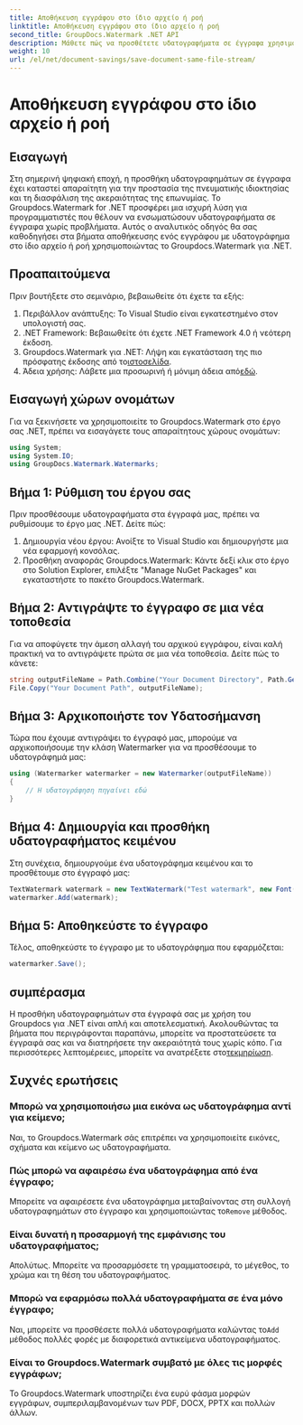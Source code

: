 ```yaml
---
title: Αποθήκευση εγγράφου στο ίδιο αρχείο ή ροή
linktitle: Αποθήκευση εγγράφου στο ίδιο αρχείο ή ροή
second_title: GroupDocs.Watermark .NET API
description: Μάθετε πώς να προσθέτετε υδατογραφήματα σε έγγραφα χρησιμοποιώντας το Groupdocs.Watermark για .NET. Αυτός ο οδηγός παρέχει οδηγίες για τη διασφάλιση της προστασίας και της ακεραιότητας των εγγράφων.
weight: 10
url: /el/net/document-savings/save-document-same-file-stream/
---
```


# Αποθήκευση εγγράφου στο ίδιο αρχείο ή ροή

## Εισαγωγή
Στη σημερινή ψηφιακή εποχή, η προσθήκη υδατογραφημάτων σε έγγραφα έχει καταστεί απαραίτητη για την προστασία της πνευματικής ιδιοκτησίας και τη διασφάλιση της ακεραιότητας της επωνυμίας. Το Groupdocs.Watermark for .NET προσφέρει μια ισχυρή λύση για προγραμματιστές που θέλουν να ενσωματώσουν υδατογραφήματα σε έγγραφα χωρίς προβλήματα. Αυτός ο αναλυτικός οδηγός θα σας καθοδηγήσει στα βήματα αποθήκευσης ενός εγγράφου με υδατογράφημα στο ίδιο αρχείο ή ροή χρησιμοποιώντας το Groupdocs.Watermark για .NET.
## Προαπαιτούμενα
Πριν βουτήξετε στο σεμινάριο, βεβαιωθείτε ότι έχετε τα εξής:
1. Περιβάλλον ανάπτυξης: Το Visual Studio είναι εγκατεστημένο στον υπολογιστή σας.
2. .NET Framework: Βεβαιωθείτε ότι έχετε .NET Framework 4.0 ή νεότερη έκδοση.
3.  Groupdocs.Watermark για .NET: Λήψη και εγκατάσταση της πιο πρόσφατης έκδοσης από το[ιστοσελίδα](https://releases.groupdocs.com/Watermark/net/).
4.  Άδεια χρήσης: Λάβετε μια προσωρινή ή μόνιμη άδεια από[εδώ](https://purchase.groupdocs.com/temporary-license/).
## Εισαγωγή χώρων ονομάτων
Για να ξεκινήσετε να χρησιμοποιείτε το Groupdocs.Watermark στο έργο σας .NET, πρέπει να εισαγάγετε τους απαραίτητους χώρους ονομάτων:
```csharp
using System;
using System.IO;
using GroupDocs.Watermark.Watermarks;
```
## Βήμα 1: Ρύθμιση του έργου σας
Πριν προσθέσουμε υδατογραφήματα στα έγγραφά μας, πρέπει να ρυθμίσουμε το έργο μας .NET. Δείτε πώς:
1. Δημιουργία νέου έργου: Ανοίξτε το Visual Studio και δημιουργήστε μια νέα εφαρμογή κονσόλας.
2. Προσθήκη αναφοράς Groupdocs.Watermark: Κάντε δεξί κλικ στο έργο στο Solution Explorer, επιλέξτε "Manage NuGet Packages" και εγκαταστήστε το πακέτο Groupdocs.Watermark.
## Βήμα 2: Αντιγράψτε το έγγραφο σε μια νέα τοποθεσία
Για να αποφύγετε την άμεση αλλαγή του αρχικού εγγράφου, είναι καλή πρακτική να το αντιγράψετε πρώτα σε μια νέα τοποθεσία. Δείτε πώς το κάνετε:
```csharp
string outputFileName = Path.Combine("Your Document Directory", Path.GetFileName("Your Document Path"));
File.Copy("Your Document Path", outputFileName);
```
## Βήμα 3: Αρχικοποιήστε τον Υδατοσήμανση
Τώρα που έχουμε αντιγράψει το έγγραφό μας, μπορούμε να αρχικοποιήσουμε την κλάση Watermarker για να προσθέσουμε το υδατογράφημά μας:
```csharp
using (Watermarker watermarker = new Watermarker(outputFileName))
{
    // Η υδατογράφηση πηγαίνει εδώ
}
```
## Βήμα 4: Δημιουργία και προσθήκη υδατογραφήματος κειμένου
Στη συνέχεια, δημιουργούμε ένα υδατογράφημα κειμένου και το προσθέτουμε στο έγγραφό μας:
```csharp
TextWatermark watermark = new TextWatermark("Test watermark", new Font("Arial", 12));
watermarker.Add(watermark);
```
## Βήμα 5: Αποθηκεύστε το έγγραφο
Τέλος, αποθηκεύστε το έγγραφο με το υδατογράφημα που εφαρμόζεται:
```csharp
watermarker.Save();
```
## συμπέρασμα
Η προσθήκη υδατογραφημάτων στα έγγραφά σας με χρήση του Groupdocs για .NET είναι απλή και αποτελεσματική. Ακολουθώντας τα βήματα που περιγράφονται παραπάνω, μπορείτε να προστατεύσετε τα έγγραφά σας και να διατηρήσετε την ακεραιότητά τους χωρίς κόπο. Για περισσότερες λεπτομέρειες, μπορείτε να ανατρέξετε στο[τεκμηρίωση](https://tutorials.groupdocs.com/Watermark/net/).
## Συχνές ερωτήσεις
### Μπορώ να χρησιμοποιήσω μια εικόνα ως υδατογράφημα αντί για κείμενο;
Ναι, το Groupdocs.Watermark σάς επιτρέπει να χρησιμοποιείτε εικόνες, σχήματα και κείμενο ως υδατογραφήματα.
### Πώς μπορώ να αφαιρέσω ένα υδατογράφημα από ένα έγγραφο;
 Μπορείτε να αφαιρέσετε ένα υδατογράφημα μεταβαίνοντας στη συλλογή υδατογραφημάτων στο έγγραφο και χρησιμοποιώντας το`Remove` μέθοδος.
### Είναι δυνατή η προσαρμογή της εμφάνισης του υδατογραφήματος;
Απολύτως. Μπορείτε να προσαρμόσετε τη γραμματοσειρά, το μέγεθος, το χρώμα και τη θέση του υδατογραφήματος.
### Μπορώ να εφαρμόσω πολλά υδατογραφήματα σε ένα μόνο έγγραφο;
 Ναι, μπορείτε να προσθέσετε πολλά υδατογραφήματα καλώντας το`Add` μέθοδος πολλές φορές με διαφορετικά αντικείμενα υδατογραφήματος.
### Είναι το Groupdocs.Watermark συμβατό με όλες τις μορφές εγγράφων;
Το Groupdocs.Watermark υποστηρίζει ένα ευρύ φάσμα μορφών εγγράφων, συμπεριλαμβανομένων των PDF, DOCX, PPTX και πολλών άλλων.